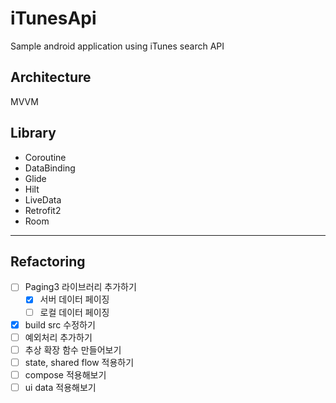 # iTunesApi
Sample android application using iTunes search API 

## Architecture
MVVM

## Library
* Coroutine
* DataBinding
* Glide
* Hilt
* LiveData
* Retrofit2
* Room

-------

## Refactoring

- [ ] Paging3 라이브러리 추가하기
  - [x] 서버 데이터 페이징
  - [ ] 로컬 데이터 페이징   
- [x] build src 수정하기
- [ ] 예외처리 추가하기
- [ ] 추상 확장 함수 만들어보기
- [ ] state, shared flow 적용하기
- [ ] compose 적용해보기
- [ ] ui data 적용해보기 
